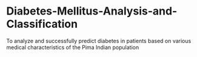 # Diabetes-Mellitus-Analysis-and-Classification
To analyze and successfully predict diabetes in patients based on various medical characteristics of the Pima Indian population
